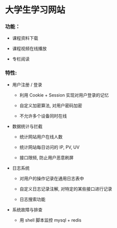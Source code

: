 # 大学生学习网站

### 功能：

+ 课程资料下载

+ 课程视频在线播放

+ 专栏阅读

### 特性:

+ 用户注册 / 登录

    + 利用 Cookie + Session 实现对用户登录的记忆

    + 自定义加密算法, 对用户密码加密

    + 不允许多个设备同时在线

+ 数据统计与拦截

    + 统计网站用户在线人数

    + 统计网站每日访问的 IP, PV, UV

    + 接口限频, 防止用户恶意刷屏

+ 日志系统
    + 对用户的操作记录在通用日志表中

    + 自定义日志记录注解, 对特定的某些接口进行记录

    + 日志搜索功能

+ 系统故障与排查

    + 用 shell 脚本监控 mysql + redis

